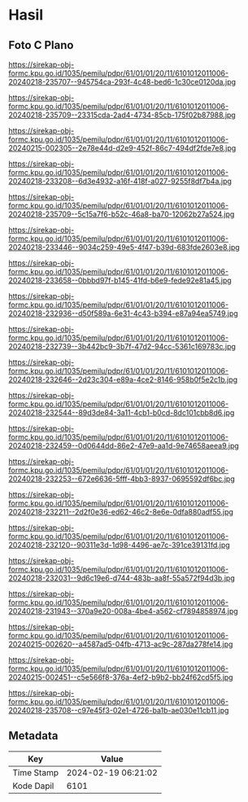 # Hasil

## Foto C Plano

https://sirekap-obj-formc.kpu.go.id/1035/pemilu/pdpr/61/01/01/20/11/6101012011006-20240218-235707--945754ca-293f-4c48-bed6-1c30ce0120da.jpg

https://sirekap-obj-formc.kpu.go.id/1035/pemilu/pdpr/61/01/01/20/11/6101012011006-20240218-235709--23315cda-2ad4-4734-85cb-175f02b87988.jpg

https://sirekap-obj-formc.kpu.go.id/1035/pemilu/pdpr/61/01/01/20/11/6101012011006-20240215-002305--2e78e44d-d2e9-452f-86c7-494df2fde7e8.jpg

https://sirekap-obj-formc.kpu.go.id/1035/pemilu/pdpr/61/01/01/20/11/6101012011006-20240218-233208--6d3e4932-a16f-418f-a027-9255f8df7b4a.jpg

https://sirekap-obj-formc.kpu.go.id/1035/pemilu/pdpr/61/01/01/20/11/6101012011006-20240218-235709--5c15a7f6-b52c-46a8-ba70-12062b27a524.jpg

https://sirekap-obj-formc.kpu.go.id/1035/pemilu/pdpr/61/01/01/20/11/6101012011006-20240218-233446--9034c259-49e5-4f47-b39d-683fde2603e8.jpg

https://sirekap-obj-formc.kpu.go.id/1035/pemilu/pdpr/61/01/01/20/11/6101012011006-20240218-233658--0bbbd97f-b145-41fd-b6e9-fede92e81a45.jpg

https://sirekap-obj-formc.kpu.go.id/1035/pemilu/pdpr/61/01/01/20/11/6101012011006-20240218-232936--d50f589a-6e31-4c43-b394-e87a94ea5749.jpg

https://sirekap-obj-formc.kpu.go.id/1035/pemilu/pdpr/61/01/01/20/11/6101012011006-20240218-232739--3b442bc9-3b7f-47d2-94cc-5361c169783c.jpg

https://sirekap-obj-formc.kpu.go.id/1035/pemilu/pdpr/61/01/01/20/11/6101012011006-20240218-232646--2d23c304-e89a-4ce2-8146-958b0f5e2c1b.jpg

https://sirekap-obj-formc.kpu.go.id/1035/pemilu/pdpr/61/01/01/20/11/6101012011006-20240218-232544--89d3de84-3a11-4cb1-b0cd-8dc101cbb8d6.jpg

https://sirekap-obj-formc.kpu.go.id/1035/pemilu/pdpr/61/01/01/20/11/6101012011006-20240218-232459--0d0644dd-86e2-47e9-aa1d-9e74658aeea9.jpg

https://sirekap-obj-formc.kpu.go.id/1035/pemilu/pdpr/61/01/01/20/11/6101012011006-20240218-232253--672e6636-5fff-4bb3-8937-0695592df6bc.jpg

https://sirekap-obj-formc.kpu.go.id/1035/pemilu/pdpr/61/01/01/20/11/6101012011006-20240218-232211--2d2f0e36-ed62-46c2-8e6e-0dfa880adf55.jpg

https://sirekap-obj-formc.kpu.go.id/1035/pemilu/pdpr/61/01/01/20/11/6101012011006-20240218-232120--90311e3d-1d98-4496-ae7c-391ce39131fd.jpg

https://sirekap-obj-formc.kpu.go.id/1035/pemilu/pdpr/61/01/01/20/11/6101012011006-20240218-232031--9d6c19e6-d744-483b-aa8f-55a572f94d3b.jpg

https://sirekap-obj-formc.kpu.go.id/1035/pemilu/pdpr/61/01/01/20/11/6101012011006-20240218-231943--370a9e20-008a-4be4-a562-cf7894858974.jpg

https://sirekap-obj-formc.kpu.go.id/1035/pemilu/pdpr/61/01/01/20/11/6101012011006-20240215-002620--a4587ad5-04fb-4713-ac9c-287da278fe14.jpg

https://sirekap-obj-formc.kpu.go.id/1035/pemilu/pdpr/61/01/01/20/11/6101012011006-20240215-002451--c5e566f8-376a-4ef2-b9b2-bb24f62cd5f5.jpg

https://sirekap-obj-formc.kpu.go.id/1035/pemilu/pdpr/61/01/01/20/11/6101012011006-20240218-235708--c97e45f3-02e1-4726-ba1b-ae030e11cb11.jpg


## Metadata

| Key        | Value               |
| ---------- | ------------------- |
| Time Stamp | 2024-02-19 06:21:02 |
| Kode Dapil | 6101                |



